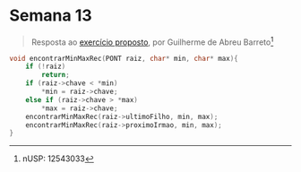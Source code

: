 # Semana 13

> Resposta ao [exercício proposto](http://www.each.usp.br/digiampietri/ACH2023/ACH2023_AtividadeSemanal13.pdf), por Guilherme de Abreu Barreto[^1]

```c
void encontrarMinMaxRec(PONT raiz, char* min, char* max){
    if (!raiz)
        return;
    if (raiz->chave < *min)
        *min = raiz->chave;
    else if (raiz->chave > *max)
        *max = raiz->chave;
    encontrarMinMaxRec(raiz->ultimoFilho, min, max);
    encontrarMinMaxRec(raiz->proximoIrmao, min, max);
}
```

[^1]: nUSP: 12543033